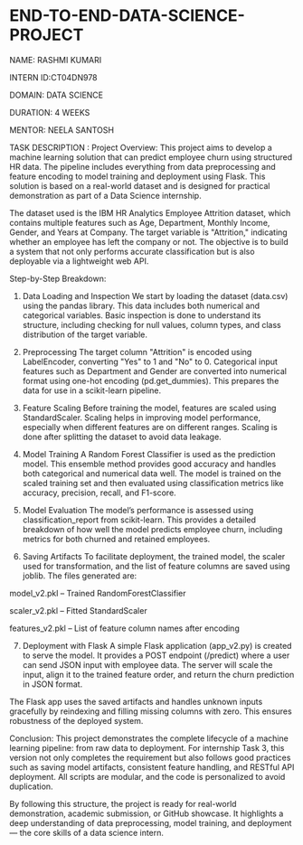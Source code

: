 # END-TO-END-DATA-SCIENCE-PROJECT

NAME: RASHMI KUMARI

INTERN ID:CT04DN978

DOMAIN: DATA SCIENCE

DURATION: 4 WEEKS

MENTOR: NEELA SANTOSH

TASK DESCRIPTION :
Project Overview:
This project aims to develop a machine learning solution that can predict employee churn using structured HR data. The pipeline includes everything from data preprocessing and feature encoding to model training and deployment using Flask. This solution is based on a real-world dataset and is designed for practical demonstration as part of a Data Science internship.

The dataset used is the IBM HR Analytics Employee Attrition dataset, which contains multiple features such as Age, Department, Monthly Income, Gender, and Years at Company. The target variable is "Attrition," indicating whether an employee has left the company or not. The objective is to build a system that not only performs accurate classification but is also deployable via a lightweight web API.

Step-by-Step Breakdown:

1. Data Loading and Inspection
We start by loading the dataset (data.csv) using the pandas library. This data includes both numerical and categorical variables. Basic inspection is done to understand its structure, including checking for null values, column types, and class distribution of the target variable.

2. Preprocessing
The target column "Attrition" is encoded using LabelEncoder, converting "Yes" to 1 and "No" to 0. Categorical input features such as Department and Gender are converted into numerical format using one-hot encoding (pd.get_dummies). This prepares the data for use in a scikit-learn pipeline.

3. Feature Scaling
Before training the model, features are scaled using StandardScaler. Scaling helps in improving model performance, especially when different features are on different ranges. Scaling is done after splitting the dataset to avoid data leakage.

4. Model Training
A Random Forest Classifier is used as the prediction model. This ensemble method provides good accuracy and handles both categorical and numerical data well. The model is trained on the scaled training set and then evaluated using classification metrics like accuracy, precision, recall, and F1-score.

5. Model Evaluation
The model’s performance is assessed using classification_report from scikit-learn. This provides a detailed breakdown of how well the model predicts employee churn, including metrics for both churned and retained employees.

6. Saving Artifacts
To facilitate deployment, the trained model, the scaler used for transformation, and the list of feature columns are saved using joblib. The files generated are:

model_v2.pkl – Trained RandomForestClassifier

scaler_v2.pkl – Fitted StandardScaler

features_v2.pkl – List of feature column names after encoding

7. Deployment with Flask
A simple Flask application (app_v2.py) is created to serve the model. It provides a POST endpoint (/predict) where a user can send JSON input with employee data. The server will scale the input, align it to the trained feature order, and return the churn prediction in JSON format.

The Flask app uses the saved artifacts and handles unknown inputs gracefully by reindexing and filling missing columns with zero. This ensures robustness of the deployed system.

Conclusion:
This project demonstrates the complete lifecycle of a machine learning pipeline: from raw data to deployment. For internship Task 3, this version not only completes the requirement but also follows good practices such as saving model artifacts, consistent feature handling, and RESTful API deployment. All scripts are modular, and the code is personalized to avoid duplication.

By following this structure, the project is ready for real-world demonstration, academic submission, or GitHub showcase. It highlights a deep understanding of data preprocessing, model training, and deployment — the core skills of a data science intern.
